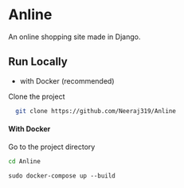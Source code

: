 # Anline

An online shopping site made in Django.

## Run Locally

- with Docker (recommended)

Clone the project

```bash
  git clone https://github.com/Neeraj319/Anline
```

#### With Docker

Go to the project directory

```bash
cd Anline
```

```
sudo docker-compose up --build
```


